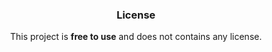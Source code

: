 <div align="center">

 
### License

This project is **free to use** and does not contains any license.
